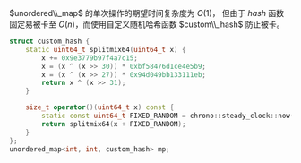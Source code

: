 $unordered\\_map$ 的单次操作的期望时间复杂度为 $O(1)$， 但由于 $hash$ 函数固定易被卡至 $O(n)$，而使用自定义随机哈希函数 $custom\\_hash$ 防止被卡。

```C++
struct custom_hash {
    static uint64_t splitmix64(uint64_t x) {
        x += 0x9e3779b97f4a7c15;
        x = (x ^ (x >> 30)) * 0xbf58476d1ce4e5b9;
        x = (x ^ (x >> 27)) * 0x94d049bb133111eb;
        return x ^ (x >> 31);
    }

    size_t operator()(uint64_t x) const {
        static const uint64_t FIXED_RANDOM = chrono::steady_clock::now().time_since_epoch().count();
        return splitmix64(x + FIXED_RANDOM);
    }
};
unordered_map<int, int, custom_hash> mp;
```

